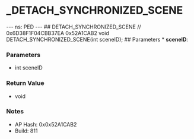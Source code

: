 # _DETACH_SYNCHRONIZED_SCENE

--- ns: PED --- ## DETACH_SYNCHRONIZED_SCENE  // 0x6D38F1F04CBB37EA 0x52A1CAB2 void DETACH_SYNCHRONIZED_SCENE(int sceneID);   ## Parameters * **sceneID**:

### Parameters
* int sceneID

### Return Value
* void

### Notes
* AP Hash: 0x0x52A1CAB2
* Build: 811

